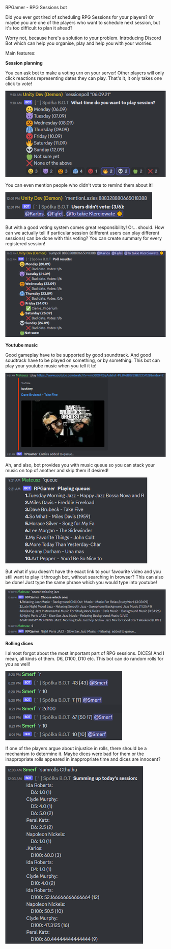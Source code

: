 RPGamer - RPG Sessions bot

Did you ever got tired of scheduling RPG Sessions for your players?
Or maybe you are one of the players who want to schedule 
next session, but it's too difficult to plan it ahead?

Worry not, because here's a solution to your problem.
Introducing Discord Bot which can help you organise,
play and help you with your worries.

Main features:

**Session planning**

You can ask bot to make a voting urn on your server!
Other players will only click reactions representing
dates they can play. That's it, it only takes one
click to vote!

![Voting system](images/voting.png "Voting system")

You can even mention people who didn't vote to remind them about it!

![Voting reminder](images/votingReminder.png "Voting reminder")

But with a good voting system comes great responsibility! Or... should.
How can we actually tell if particular session (different users 
can play different sessions) can be done with this voting?
You can create summary for every registered session!

![Voting summary](images/sumPoll.png "Voting summary")

**Youtube music**

Good gameplay have to be supported by good soundtrack.
And good soudtrack have to be played on something, or by something.
This bot can play your youtube music when you tell it to!

![Youtube playing](images/youtubePlaying.png "Youtube playing")

Ah, and also, bot provides you with music queue so you can stack
your music on top of another and skip them if desired!

![Music queue](images/queue.png "Music queue")

But what if you doesn't have the exact link to your favourite video
and you still want to play it through bot, without searching in browser?
This can also be done! Just type the same phrase which you would
type into youtube!

![Youtube search](images/youtubeSearch.png "Youtube search")

**Rolling dices**

I almost forgot about the most important part of RPG sessions.
DICES! And I mean, all kinds of them. D6, D100, D10 etc.
This bot can do random rolls for you as well!

![Dice roll](images/diceRoll.png "Dice roll")

If one of the players argue about injustice in rolls,
there should be a mechanism to determine it. Maybe dices were
bad for them or the inappropriate rolls appeared in inappropriate time
and dices are innocent?

![Sum rolls](images/sumRolls.png "Sum rolls")